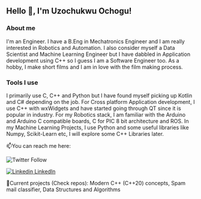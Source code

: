 <!--
**uzoochogu/uzoochogu** is a ✨ _special_ ✨ repository because its `README.md` (this file) appears on your GitHub profile.

Here are some ideas to get you started:

- 🔭 I’m currently working on ...
- 🌱 I’m currently learning ...
- 👯 I’m looking to collaborate on ...
- 🤔 I’m looking for help with ...
- 💬 Ask me about ...
- 📫 How to reach me: ...
- 😄 Pronouns: ...
- ⚡ Fun fact: ...
-->

## Hello 👋, I'm Uzochukwu Ochogu!

### About me
I'm an Engineer. I have a B.Eng in Mechatronics Engineer and I am really interested in Robotics and Automation. I also consider myself a Data Scientist and Machine Learning Engineer but I have dabbled in Application development using C++ so I guess I am a Software Engineer too. As a hobby, I make short films and I am in love with the film making process.


### Tools I use
I primarily use C, C++ and Python but I have found myself picking up Kotlin and C# depending on the job. 
For Cross platform Application development, I use C++ with wxWidgets and have started going through QT since it is popular in industry.
For my Robotics stack, I am familiar with the Arduino and Arduino C compatible boards, C for PIC 8 bit architecture and ROS.
In my Machine Learning Projects, I use Python and some useful libraries like Numpy, Scikit-Learn etc, I will explore some C++ Libraries later.

📫You can reach me here:

![Twitter Follow](https://img.shields.io/twitter/follow/uzo_ochogu?style=social) 
<!-- https://twitter.com/uzo_ochogu -->
[![Linkedin](https://i.stack.imgur.com/gVE0j.png) LinkedIn](https://www.linkedin.com/in/uzochukwu-ochogu-chibueze)


 🔭Current projects (Check repos): Modern C++ (C++20) concepts, Spam mail classifier, Data Structures and Algorithms

